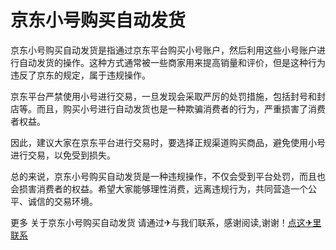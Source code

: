 # 京东小号购买自动发货

京东小号购买自动发货是指通过京东平台购买小号账户，然后利用这些小号账户进行自动发货的操作。这种方式通常被一些商家用来提高销量和评价，但是这种行为违反了京东的规定，属于违规操作。

京东平台严禁使用小号进行交易，一旦发现会采取严厉的处罚措施，包括封号和封店等。而且，购买小号进行自动发货也是一种欺骗消费者的行为，严重损害了消费者权益。

因此，建议大家在京东平台进行交易时，要选择正规渠道购买商品，避免使用小号进行交易，以免受到损失。

总的来说，京东小号购买自动发货是一种违规操作，不仅会受到平台处罚，而且也会损害消费者的权益。希望大家能够理性消费，远离违规行为，共同营造一个公平、诚信的交易环境。

更多 关于京东小号购买自动发货 请通过✈与我们联系，感谢阅读,谢谢！[点这✈里联系](https://a.k02.cc)